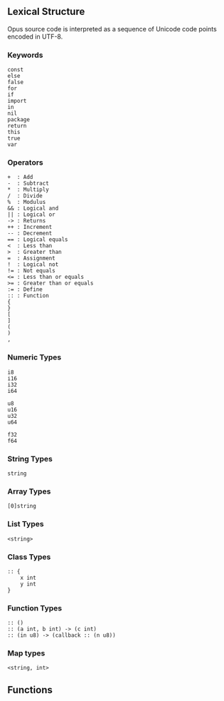 ## Lexical Structure

Opus source code is interpreted as a sequence of Unicode code points encoded in UTF-8.

### Keywords

    const
    else
    false
    for
    if
    import
    in
    nil
    package
    return
    this
    true
    var

### Operators

    +  : Add
    -  : Subtract
    *  : Multiply
    /  : Divide
    %  : Modulus
    && : Logical and
    || : Logical or
    -> : Returns
    ++ : Increment
    -- : Decrement
    == : Logical equals
    <  : Less than
    >  : Greater than
    =  : Assignment
    !  : Logical not
    != : Not equals
    <= : Less than or equals
    >= : Greater than or equals
    := : Define
    :: : Function
    {
    }
    [
    ]
    (
    )
    ,

### Numeric Types

    i8
    i16
    i32
    i64

    u8
    u16
    u32
    u64

    f32
    f64

### String Types

    string

### Array Types

    [0]string

### List Types

    <string>

### Class Types

    :: {
        x int
        y int
    }

### Function Types

    :: ()
    :: (a int, b int) -> (c int)
    :: (in u8) -> (callback :: (n u8))

### Map types

    <string, int>

## Functions